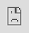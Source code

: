 ```yaml
---
title: "How to Open Osprey Hydraulics"
description: ""
date: 2022-10-04
categories: 
tags: 
thumbnail: https://tse1.mm.bing.net/th?q=How%20To%20Open%20Osprey%20Hydraulics&w=800&h=500&c=1&rs=1
author: "Osgood"
showToc: true
TocOpen: true
draft: false
hidemeta: false
comments: false
disableHLJS: true # to disable highlightjs
disableShare: false
disableHLJS: false
hideSummary: false
searchHidden: true
ShowReadingTime: true
ShowBreadCrumbs: true
ShowPostNavLinks: true
ShowWordCount: true
ShowRssButtonInSectionTermList: true
UseHugoToc: false
ShowShareButtons: true
---
```


<center>
	<img src="https://tse1.mm.bing.net/th?q=How%20To%20Open%20Osprey%20Hydraulics&w=800&h=500&c=1&rs=1" alt="How To Open Osprey Hydraulics" width="800" height="500" style="display: block; width: 100%; height: auto">
</center>

<p>Osprey Hydraulics is a leading manufacturer of hydraulic components and systems. It is one of the most trusted brands in the industry, renowned for its reliability and quality. The company has been in the business for over 25 years and has developed a wide range of products to meet the needs of its customers. From pumps and valves to motors and valves, Osprey Hydraulics offers a comprehensive range of products for a variety of applications.</p>

<p>Opening Osprey Hydraulics components and systems can be a daunting task, especially for those who are unfamiliar with the process. In this guide, we will explain how to open Osprey Hydraulics components and systems in a safe and efficient manner. We will also provide some tips and advice on how to ensure that the components and systems remain in good working order.</p>

<h2>Step by Step Guide to Opening Osprey Hydraulics Components and Systems</h2>

<p>The following steps will help you safely open Osprey Hydraulics components and systems:</p>

<h3>1. Prepare the Work Area</h3>

<p>Before you begin the process of opening Osprey Hydraulics components and systems, it is important to prepare the work area. Make sure that the area is free from debris and any other obstructions. It is also important to ensure that the area is well-lit, as this will make the process easier. Additionally, ensure that you have all of the necessary tools and safety equipment close to hand.</p>

<h3>2. Identify the Components and Systems</h3>

<p>Once the work area is prepared, it is important to identify the components and systems that need to be opened. This can be done by referring to the manufacturer’s manual or by using the Osprey Hydraulics online product catalog. Once the components and systems are identified, it is important to ensure that all of the necessary tools and safety equipment are close to hand.</p>

<h3>3. Remove Fasteners</h3>

<p>Once the components and systems have been identified, it is time to begin the process of opening them. The first step is to remove any fasteners that may be securing the components and systems in place. This can be done by using the appropriate tools, such as screwdrivers, wrenches and pliers. It is important to ensure that all of the fasteners are removed in the correct order, as this will help to ensure that the components and systems remain secure and in good working order.</p>

<h3>4. Inspect the Components and Systems</h3>

<p>Once all of the fasteners have been removed, it is time to inspect the components and systems. This can be done by visually inspecting the components and systems for any signs of wear or damage. Additionally, it is important to check for any signs of corrosion or other contaminants that may be present. If any of these signs are present, it is important to take the appropriate steps to ensure that the components and systems are in good working order.</p>

<h3>5. Clean the Components and Systems</h3>

<p>Once any signs of wear or damage have been identified, it is important to clean the components and systems. This can be done by using a soft cloth and a mild detergent. It is important to ensure that all of the components and systems are thoroughly cleaned, as this will help to ensure that they remain in good working order. Additionally, any contaminants that may have been present should be removed.</p>

<h3>6. Lubricate the Components and Systems</h3>

<p>Once the components and systems have been cleaned, it is important to lubricate them. This can be done by using a suitable lubricant, such as oil or grease. It is important to ensure that all of the components and systems are thoroughly lubricated, as this will help to ensure that they remain in good working order. Additionally, any contaminants that may have been present should be removed.</p>

<h3>7. Reassemble the Components and Systems</h3>

<p>Once all of the components and systems have been cleaned and lubricated, it is time to reassemble them. This can be done by following the manufacturer’s instructions or by referring to the Osprey Hydraulics online product catalog. It is important to ensure that all of the components and systems are reassembled correctly, as this will help to ensure that they remain in good working order.</p>

<h2>Tips for Maintaining Osprey Hydraulics Components and Systems</h2>

<p>The following tips will help you maintain Osprey Hydraulics components and systems in good working order:</p>

<h3>1. Regularly Inspect the Components and Systems</h3>

<p>It is important to regularly inspect the components and systems for any signs of wear or damage. This can be done by visually inspecting the components and systems and taking appropriate action if any signs of wear or damage are identified.</p>

<h3>2. Regularly Clean and Lubricate the Components and Systems</h3>

<p>It is important to regularly clean and lubricate the components and systems. This can be done by using a suitable lubricant, such as oil or grease, and a soft cloth. Additionally, it is important to remove any contaminants that may be present.</p>

<h3>3. Follow the Manufacturer’s Instructions</h3>

<p>It is important to follow the manufacturer’s instructions when opening and closing Osprey Hydraulics components and systems. This will help to ensure that the components and systems remain in good working order.</p>

<h2>Frequently Asked Questions</h2>

<h3>1. How do I open Osprey Hydraulics components and systems?</h3>

<p>The process of opening Osprey Hydraulics components and systems involves preparing the work area, identifying the components and systems, removing fasteners, inspecting the components and systems, cleaning the components and systems, lubricating the components and systems, and reassembling the components and systems. It is important to follow the manufacturer’s instructions when opening and closing Osprey Hydraulics components and systems.</p>

<h3>2. How do I maintain Osprey Hydraulics components and systems?</h3>

<p>Maintaining Osprey Hydraulics components and systems involves regularly inspecting the components and systems for any signs of wear or damage, regularly cleaning and lubricating the components and systems, and following the manufacturer’s instructions. It is important to ensure that all of the components and systems are maintained in good working order.</p>

<h3>3. What tools are needed to open Osprey Hydraulics components and systems?</h3>

<p>The tools needed to open Osprey Hydraulics components and systems include screwdrivers, wrenches, pliers, and other appropriate tools. It is important to ensure that all of the necessary tools are close to hand before beginning the process of opening the components and systems.</p>

<h3>4. What safety equipment is needed to open Osprey Hydraulics components and systems?</h3>

<p>The safety equipment needed to open Osprey Hydraulics components and systems includes safety glasses, gloves, and other appropriate safety equipment. It is important to ensure that all of the necessary safety equipment is close to hand before beginning the process of opening the components and systems.</p>

<h3>5. How often should I inspect Osprey Hydraulics components and systems?</h3>

<p>It is important to regularly inspect Osprey Hydraulics components and systems for any signs of wear or damage. This should be done at least once a month or whenever the components and systems are used.</p>

<h3>6. How often should I clean and lubricate Osprey Hydraulics components and systems?</h3>

<p>It is important to regularly clean and lubricate Osprey Hydraulics components and systems. This should be done at least once a month or whenever the components and systems are used.</p>

<h3>7. What lubricant should I use on Osprey Hydraulics components and systems?</h3>

<p>The lubricant that should be used on Osprey Hydraulics components and systems is a suitable lubricant, such as oil or grease. It is important to ensure that all of the components and systems are thoroughly lubricated, as this will help to ensure that they remain in good working order.</p>

<h3>8. What contaminants should I look for when inspecting Osprey Hydraulics components and systems?</h3>

<p>When inspecting Osprey Hydraulics components and systems, it is important to look for any signs of corrosion or other contaminants that may be present. If any of these signs are present, it is important to take the appropriate steps to ensure that the components and systems are in good working order.</p>

<h3>9. Where can I find the manufacturer’s instructions for Osprey Hydraulics components and systems?</h

<div style="position: relative; padding-bottom: 56.25%; overflow: hidden"><iframe src="https://www.youtube.com/embed/nszeTCEEL3k" frameborder="0" allow="accelerometer; autoplay; clipboard-write; encrypted-media; gyroscope; picture-in-picture; web-share" allowfullscreen style="position: absolute; top: 0; left: 0; width: 100%; height: 100%;"></iframe>
</div>